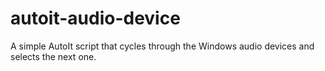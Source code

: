 autoit-audio-device
===================

A simple AutoIt script that cycles through the Windows audio devices and selects the next one.
